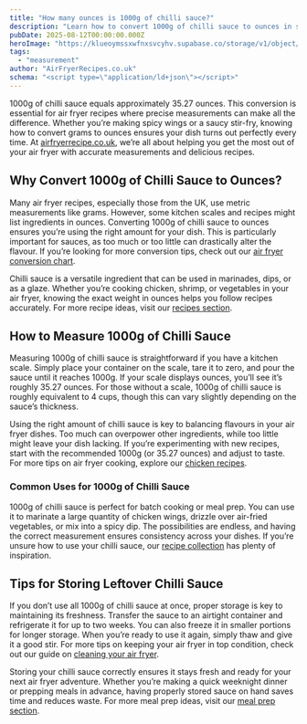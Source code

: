 ```yaml
---
title: "How many ounces is 1000g of chilli sauce?"
description: "Learn how to convert 1000g of chilli sauce to ounces in seconds. Perfect for air fryer recipes and precise cooking measurements."
pubDate: 2025-08-12T00:00:00.000Z
heroImage: "https://klueoymssxwfnxsvcyhv.supabase.co/storage/v1/object/public/md/how-many-ounces-is-1000g-of-chilli-sauce-7fa87610.webp"
tags:
  - "measurement"
author: "AirFryerRecipes.co.uk"
schema: "<script type=\"application/ld+json\"></script>"
---
```


<p>1000g of chilli sauce equals approximately 35.27 ounces. This conversion is essential for air fryer recipes where precise measurements can make all the difference. Whether you’re making spicy wings or a saucy stir-fry, knowing how to convert grams to ounces ensures your dish turns out perfectly every time. At <a href=https://www.airfryerrecipe.co.uk>airfryerrecipe.co.uk</a>, we’re all about helping you get the most out of your air fryer with accurate measurements and delicious recipes.</p>

<h2>Why Convert 1000g of Chilli Sauce to Ounces?</h2>
<p>Many air fryer recipes, especially those from the UK, use metric measurements like grams. However, some kitchen scales and recipes might list ingredients in ounces. Converting 1000g of chilli sauce to ounces ensures you’re using the right amount for your dish. This is particularly important for sauces, as too much or too little can drastically alter the flavour. If you’re looking for more conversion tips, check out our <a href=https://www.airfryerrecipe.co.uk/air-fryer-conversion-chart>air fryer conversion chart</a>.</p>
<p>Chilli sauce is a versatile ingredient that can be used in marinades, dips, or as a glaze. Whether you’re cooking chicken, shrimp, or vegetables in your air fryer, knowing the exact weight in ounces helps you follow recipes accurately. For more recipe ideas, visit our <a href=https://www.airfryerrecipe.co.uk/recipes>recipes section</a>.</p>

<h2>How to Measure 1000g of Chilli Sauce</h2>
<p>Measuring 1000g of chilli sauce is straightforward if you have a kitchen scale. Simply place your container on the scale, tare it to zero, and pour the sauce until it reaches 1000g. If your scale displays ounces, you’ll see it’s roughly 35.27 ounces. For those without a scale, 1000g of chilli sauce is roughly equivalent to 4 cups, though this can vary slightly depending on the sauce’s thickness.</p>
<p>Using the right amount of chilli sauce is key to balancing flavours in your air fryer dishes. Too much can overpower other ingredients, while too little might leave your dish lacking. If you’re experimenting with new recipes, start with the recommended 1000g (or 35.27 ounces) and adjust to taste. For more tips on air fryer cooking, explore our <a href=https://www.airfryerrecipe.co.uk/recipe-category/chicken>chicken recipes</a>.</p>

<h3>Common Uses for 1000g of Chilli Sauce</h3>
<p>1000g of chilli sauce is perfect for batch cooking or meal prep. You can use it to marinate a large quantity of chicken wings, drizzle over air-fried vegetables, or mix into a spicy dip. The possibilities are endless, and having the correct measurement ensures consistency across your dishes. If you’re unsure how to use your chilli sauce, our <a href=https://www.airfryerrecipe.co.uk/recipes>recipe collection</a> has plenty of inspiration.</p>

<h2>Tips for Storing Leftover Chilli Sauce</h2>
<p>If you don’t use all 1000g of chilli sauce at once, proper storage is key to maintaining its freshness. Transfer the sauce to an airtight container and refrigerate it for up to two weeks. You can also freeze it in smaller portions for longer storage. When you’re ready to use it again, simply thaw and give it a good stir. For more tips on keeping your air fryer in top condition, check out our guide on <a href=https://www.airfryerrecipe.co.uk/air-fryer-cleaner>cleaning your air fryer</a>.</p>
<p>Storing your chilli sauce correctly ensures it stays fresh and ready for your next air fryer adventure. Whether you’re making a quick weeknight dinner or prepping meals in advance, having properly stored sauce on hand saves time and reduces waste. For more meal prep ideas, visit our <a href=https://www.airfryerrecipe.co.uk/recipe-category/meal-prep>meal prep section</a>.</p>